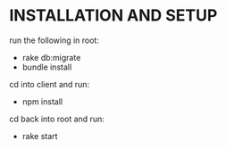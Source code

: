 # INSTALLATION AND SETUP

run the following in root:
 - rake db:migrate
 - bundle install

cd into client and run:
  - npm install

cd back into root and run:
  - rake start
